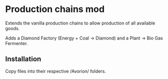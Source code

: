 # Production chains mod

Extends the vanilla production chains to allow production of all available goods.

Adds a Diamond Factory (Energy + Coal -> Diamond) and a Plant -> Bio Gas Fermenter.


## Installation
Copy files into their respective /Avorion/ folders.
